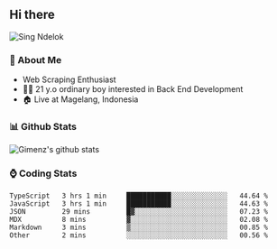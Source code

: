 
## Hi there
 ![Sing Ndelok](https://komarev.com/ghpvc/?username=Gimenz&color=green)

### 👤 About Me
* Web Scraping Enthusiast
* 🤷‍♂️ 21 y.o ordinary boy interested in Back End Development
* 🏠 Live at Magelang, Indonesia 

### 📊 Github Stats
  <img alt="Gimenz's github stats" src="https://github-readme-stats.vercel.app/api?username=Gimenz&count_private=true&hide=issues&show_icons=true&include_all_commits=true&line_height=24&border_radius=0"/>

### ⌚ Coding Stats
<!--START_SECTION:waka-->

```text
TypeScript   3 hrs 1 min     ███████████░░░░░░░░░░░░░░   44.64 %
JavaScript   3 hrs 1 min     ███████████░░░░░░░░░░░░░░   44.63 %
JSON         29 mins         █▓░░░░░░░░░░░░░░░░░░░░░░░   07.23 %
MDX          8 mins          ▓░░░░░░░░░░░░░░░░░░░░░░░░   02.08 %
Markdown     3 mins          ▒░░░░░░░░░░░░░░░░░░░░░░░░   00.85 %
Other        2 mins          ░░░░░░░░░░░░░░░░░░░░░░░░░   00.56 %
```

<!--END_SECTION:waka-->
